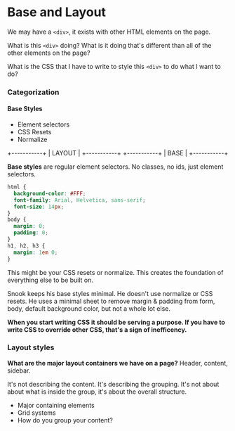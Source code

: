 # Base and Layout

We may have a `<div>`, it exists with other HTML elements on the page.

What is this `<div>` doing? What is it doing that's different than all of the other elements on the page?

What is the CSS that I have to write to style this `<div>` to do what I want to do?

### Categorization

#### Base Styles
- Element selectors
- CSS Resets 
- Normalize

+-----------+
|   LAYOUT  |
+-----------+
+-----------+
|   BASE    |
+-----------+

**Base styles** are regular element selectors. No classes, no ids, just element selectors. 

```css 
html {
  background-color: #FFF;
  font-family: Arial, Helvetica, sans-serif;
  font-size: 14px;
}
body {
  margin: 0;
  padding: 0;
}
h1, h2, h3 {
  margin: 1em 0;
}
```
This might be your CSS resets or normalize. This creates the foundation of everything else to be built on. 

Snook keeps his base styles minimal. He doesn't use normalize or CSS resets. He uses a minimal sheet to remove margin & padding from form, body, default background color, but not a whole lot else.

**When you start writing CSS it should be serving a purpose. If you have to write CSS to override other CSS, that's a sign of inefficency.**

### Layout styles

**What are the major layout containers we have on a page?** Header, content, sidebar.

It's not describing the content. It's describing the grouping. It's not about about what is inside the group, it's about the overall structure.

- Major containing elements
- Grid systems
- How do you group your content?

